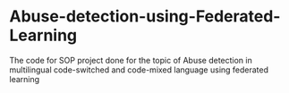 # Abuse-detection-using-Federated-Learning
The code for SOP project done for the topic of Abuse detection in multilingual code-switched and code-mixed language using federated learning
